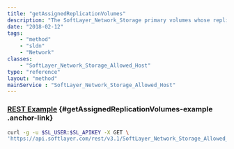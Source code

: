 ```yaml
---
title: "getAssignedReplicationVolumes"
description: "The SoftLayer_Network_Storage primary volumes whose replicas are allowed access."
date: "2018-02-12"
tags:
    - "method"
    - "sldn"
    - "Network"
classes:
    - "SoftLayer_Network_Storage_Allowed_Host"
type: "reference"
layout: "method"
mainService : "SoftLayer_Network_Storage_Allowed_Host"
---
```


### [REST Example](#getAssignedReplicationVolumes-example) <a href="/article/rest/"><i class="fas fa-question"></i></a> {#getAssignedReplicationVolumes-example .anchor-link} 
```bash
curl -g -u $SL_USER:$SL_APIKEY -X GET \
'https://api.softlayer.com/rest/v3.1/SoftLayer_Network_Storage_Allowed_Host/{SoftLayer_Network_Storage_Allowed_HostID}/getAssignedReplicationVolumes'
```
